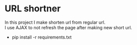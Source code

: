 # URL shortner
In this project I make shorten url from regular url.<br/>
I use AJAX to not refresh the page after making new short url.<br/>
- pip install -r requirements.txt